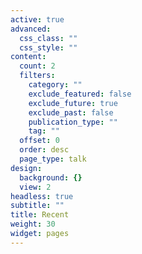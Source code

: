 ```yaml
---
active: true
advanced:
  css_class: ""
  css_style: ""
content:
  count: 2
  filters:
    category: ""
    exclude_featured: false
    exclude_future: true
    exclude_past: false
    publication_type: ""
    tag: ""
  offset: 0
  order: desc
  page_type: talk
design:
  background: {}
  view: 2
headless: true
subtitle: ""
title: Recent
weight: 30
widget: pages
---
```

